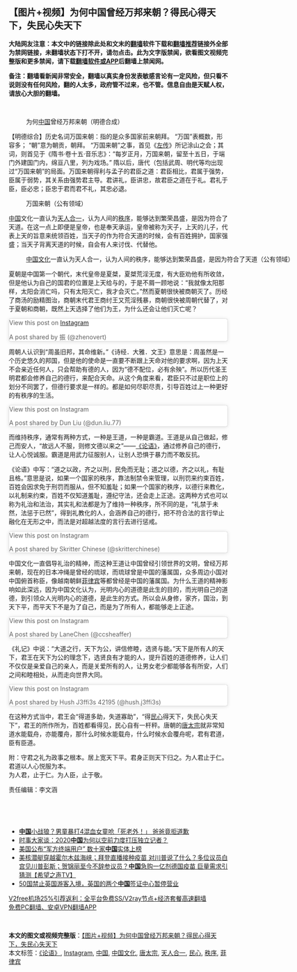  <h2>【图片+视频】为何中国曾经万邦来朝？得民心得天下，失民心失天下</h2> <p class="notice"><b>大陆网友注意：本文中的链接除此处和文末的<a href="https://github.com/bannedbook/fanqiang" >翻墙</a>软件下载和<a href="https://github.com/killgcd/justmysocks/blob/master/README.md">翻墙推荐</a>链接外全部为禁网链接，未翻墙状态下打不开，请勿点击。此为文字版禁闻，欲看图文视频完整版和更多禁闻，请下载<a href="https://github.com/bannedbook/fanqiang">翻墙软件或APP</a>后翻墙上禁闻网。</p><p>备注：翻墙看新闻非常安全，翻墙以真实身份发表敏感言论有一定风险，但只看不说则没有任何风险，翻的人太多，政府管不过来，也不管。信息自由是天赋人权，请放心大胆的翻墙。</b></p>  <div class="entry"> <br /> <figure><figcaption class="wp-caption-text">为何<a href="https://www.bannedbook.org/bnews/tag/%E4%B8%AD%E5%9B%BD/" class="st_tag internal_tag" rel="tag" title="标签 中国 下的日志">中国</a>曾经万邦来朝（明德合成）</figcaption></figure> <p></p> <p>【明德综合】历史名词万国来朝：指的是众多国家前来朝拜。 “万国”表概数，形容多； “朝”意为朝贡，朝拜。 “万国来朝”之事，首见《<span class='wp_keywordlink'><a href="https://www.bannedbook.org/forum24/topic538.html" title="《左传》" target="_blank">左传</a></span>》所记涂山之会；其词，则首见于《隋书·卷十五·音乐志》：“每岁正月，万国来朝，留至十五日，于端门外建国门内，绵亘八里，列为戏场。” 隋以后，唐代（包括武周、明代等均出现过“万国来朝”的局面。万国来朝得利与孟子的君臣之道：君臣相比，君属于强势，臣属于弱势，其关系由强势君主导。君讲礼，臣讲忠，故君臣之道在于礼。君礼于臣，臣必忠；臣忠于君而君不礼，其忠必退。 </p> <figure id="attachment_19478" aria-describedby="caption-attachment-19478" style="width: 1149px" class="wp-caption alignnone"><figcaption id="caption-attachment-19478" class="wp-caption-text">万国来朝（公有领域）</figcaption></figure> <p><span class='wp_keywordlink_affiliate'><a href="https://www.bannedbook.org/" title="中国" target="_blank">中国</a></span>文化一直认为<a href="https://www.bannedbook.org/bnews/tag/%E5%A4%A9%E4%BA%BA%E5%90%88%E4%B8%80/" class="st_tag internal_tag" rel="tag" title="标签 天人合一 下的日志">天人合一</a>，认为人间的<a href="https://www.bannedbook.org/bnews/tag/%E7%A7%A9%E5%BA%8F/" class="st_tag internal_tag" rel="tag" title="标签 秩序 下的日志">秩序</a>，能够达到繁荣昌盛，是因为符合了天道。在这一点上即便是皇帝，也是奉天承运，皇帝被称为天子，上天的儿子，代表上天的旨意来统领百姓，当天子的作为符合天道的时候，会有百姓拥护，国家强盛；当天子背离天道的时候，自会有人来讨伐、代替他。</p> <figure id="attachment_19484" aria-describedby="caption-attachment-19484" style="width: 1154px" class="wp-caption alignnone"><figcaption id="caption-attachment-19484" class="wp-caption-text"><a href="https://www.bannedbook.org/bnews/tag/%E4%B8%AD%E5%9B%BD%E6%96%87%E5%8C%96/" class="st_tag internal_tag" rel="tag" title="标签 中国文化 下的日志">中国文化</a>一直认为天人合一，认为人间的秩序，能够达到繁荣昌盛，是因为符合了天道（公有领域）</figcaption></figure> <p> 夏朝是中国第一个朝代，末代皇帝是夏桀，夏桀荒淫无度，有大臣劝他有所收敛，但是他认为自己的国君的位置是上天给与的，于是不屑一顾地说：“我就像太阳那样，太阳会消亡吗，只有太阳灭亡，我才会灭亡。”然而夏朝很快被商朝灭了。历经了商汤的励精图治，商朝末代君王商纣王又荒淫残暴，商朝很快被周朝代替了，对于夏朝和商朝，既然上天选择了他们为王，为什么还会让他们灭亡呢？ </p> <blockquote class="instagram-media" data-instgrm-captioned data-instgrm-permalink="https://www.instagram.com/p/BvYPlDLBcTX/?utm_source=ig_embed&amp;utm_campaign=loading" data-instgrm-version="13" style=" background:#FFF; border:0; border-radius:3px; box-shadow:0 0 1px 0 rgba(0,0,0,0.5),0 1px 10px 0 rgba(0,0,0,0.15); margin: 1px; max-width:658px; min-width:326px; padding:0; width:99.375%; width:-webkit-calc(100% - 2px); width:calc(100% - 2px);"><p>               View this post on <a href="https://www.bannedbook.org/bnews/tag/instagram/" class="st_tag internal_tag" rel="tag" title="标签 Instagram 下的日志">Instagram</a>                       </p> <p>A post shared by 振 (@zhenovert)</p>  </blockquote> <p>周朝人认识到“周虽旧邦，其命维新。”《诗经．大雅．文王》意思是：周虽然是一个历史悠久的邦国，但是他的使命是一直要不断跟上天命对他的要求啊，因为上天不会亲近任何人，只会帮助有德的人，因为“德不配位，必有余殃”。所以历代圣王明君都会修养自己的德行，来配合天命。从这个角度来看，君臣只不过是职位上的划分不同罢了，但德行要求是一样的。都是如何尽职尽责，引导百姓过上一种更好的有秩序的生活。</p> <blockquote class="instagram-media" data-instgrm-captioned data-instgrm-permalink="https://www.instagram.com/p/CA9B3ckDGC1/?utm_source=ig_embed&amp;utm_campaign=loading" data-instgrm-version="13" style=" background:#FFF; border:0; border-radius:3px; box-shadow:0 0 1px 0 rgba(0,0,0,0.5),0 1px 10px 0 rgba(0,0,0,0.15); margin: 1px; max-width:658px; min-width:326px; padding:0; width:99.375%; width:-webkit-calc(100% - 2px); width:calc(100% - 2px);"><p>               View this post on Instagram                       </p> <p>A post shared by Dun Liu (@dun.liu.77)</p> </blockquote> <p>而维持秩序，通常有两种方式，一种是王道，一种是霸道。王道是从自己做起，修己而安人，“故远人不服，则修文德以来之”——<a href="https://www.bannedbook.org/bnews/tag/%E3%80%8A%E8%AE%BA%E8%AF%AD%E3%80%8B/" class="st_tag internal_tag" rel="tag" title="标签 《论语》 下的日志">《论语》</a>，通过修养自己的德行，让人心悦诚服。霸道是用武力征服别人，让别人恐惧于暴力而不敢反抗。</p> <p> 《论语》中写：“道之以政，齐之以刑，民免而无耻；道之以德，齐之以礼，有耻且格。”意思是说，如果一个国家的秩序，靠法制禁令来管理，以刑罚来约束百姓，百姓会因求免于刑罚而服从，但不知羞耻；如果一个国家的秩序，以德行来教化，以礼制来约束，百姓不仅知道羞耻，遵纪守法，还会走上正途。这两种方式也可以称为礼治和法治，其实礼和法都是为了维持一种秩序，所不同的是，“礼禁于未然，法惩于已然”，得到礼教化的人，会涵养自己的德行，把不符合法的言行举止融化在无形之中，而法是对超越法度的言行去进行惩戒。 </p> <blockquote class="instagram-media" data-instgrm-captioned data-instgrm-permalink="https://www.instagram.com/p/BlObar9nsaL/?utm_source=ig_embed&amp;utm_campaign=loading" data-instgrm-version="13" style=" background:#FFF; border:0; border-radius:3px; box-shadow:0 0 1px 0 rgba(0,0,0,0.5),0 1px 10px 0 rgba(0,0,0,0.15); margin: 1px; max-width:658px; min-width:326px; padding:0; width:99.375%; width:-webkit-calc(100% - 2px); width:calc(100% - 2px);"><p>               View this post on Instagram                       </p>  <p>A post shared by Skritter Chinese (@skritterchinese)</p> </blockquote> <p>中国文化一直倡导礼治的精神，而这种王道让中国曾经引领世界的文明，曾经万邦来朝，现在的日本冲绳是曾经的琉球，而琉球曾是中国的藩属国，众多周边小国对中国俯首称臣，像越南朝鲜<a href="https://www.bannedbook.org/bnews/tag/%e8%8f%b2%e5%be%8b%e5%ae%be/" class="st_tag internal_tag" rel="tag" title="标签 菲律宾 下的日志">菲律宾</a>等都曾经是中国的藩属国。为什么王道的精神影响如此深远，因为中国文化认为，光明内心的道德是此生的目的，而光明自己的道德，到引领众人光明内心的道德，是此生的方式。所以会从身修，家齐，国治，到天下平，而平天下不是为了自己，而是为了所有人，都能够走上正途。 </p> <blockquote class="instagram-media" data-instgrm-captioned data-instgrm-permalink="https://www.instagram.com/p/0fBnDplqEM/?utm_source=ig_embed&amp;utm_campaign=loading" data-instgrm-version="13" style=" background:#FFF; border:0; border-radius:3px; box-shadow:0 0 1px 0 rgba(0,0,0,0.5),0 1px 10px 0 rgba(0,0,0,0.15); margin: 1px; max-width:658px; min-width:326px; padding:0; width:99.375%; width:-webkit-calc(100% - 2px); width:calc(100% - 2px);"><p>               View this post on Instagram                       </p> <p>A post shared by LaneChen (@ccsheaffer)</p> </blockquote> <p>《礼记》中说：“大道之行，天下为公，讲信修睦，选贤与能。”天下是所有人的天下，君王在天下为公的理念下，选贤良有才能的人，提升百姓的道德修养，让人们不仅仅是亲爱自己的亲人，而是关爱所有的人，让男女老少都能够各有所安，人们之间和睦相处，从而走向世界大同。</p> <blockquote class="instagram-media" data-instgrm-captioned data-instgrm-permalink="https://www.instagram.com/p/BAutbtQD9Q2/?utm_source=ig_embed&amp;utm_campaign=loading" data-instgrm-version="13" style=" background:#FFF; border:0; border-radius:3px; box-shadow:0 0 1px 0 rgba(0,0,0,0.5),0 1px 10px 0 rgba(0,0,0,0.15); margin: 1px; max-width:658px; min-width:326px; padding:0; width:99.375%; width:-webkit-calc(100% - 2px); width:calc(100% - 2px);"><p>               View this post on Instagram                       </p>  <p>A post shared by Hush J3ffi3s 42195 (@hush.j3ffi3s)</p> </blockquote> <p>在这种方式当中，君王会“得道多助，失道寡助”，“得<a href="https://www.bannedbook.org/bnews/tag/%E6%B0%91%E5%BF%83/" class="st_tag internal_tag" rel="tag" title="标签 民心 下的日志">民心</a>得天下，失民心失天下”，君王的所作所为，百姓都看得见，民心自有一杆秤。唐朝的<a href="https://www.bannedbook.org/bnews/tag/%e5%94%90%e5%a4%aa%e5%ae%97/" class="st_tag internal_tag" rel="tag" title="标签 唐太宗 下的日志">唐太宗</a>就非常知道水能载舟，亦能覆舟，那什么时候水能载舟，什么时候水会覆舟呢，君有君道，臣有臣道。</p> <p>附：守君之礼为政事之根本。居上宽天下平。君身正则天下归之。为人君止于仁。君道以人心悦服为本。<br /> 为人君，止于仁。为人臣，止于敬。</p> <p>责任编辑：李文涵</p> <p>&nbsp;</p> <p>&nbsp;</p>  <ul class='op-related-articles' title='相关阅读'> <li><a href='https://www.bannedbook.org/bnews/cnnews/20201223/1453100.html' target='_blank'><b>中国</b>小战狼？男童暴打4混血女童呛「死老外！」 爸爸竟拒道歉</a></li> <li><a href='https://www.bannedbook.org/bnews/headline/20201223/1453085.html' target='_blank'>时事大家谈：2020<b>中国</b>为何以空前力度打压独立记者？</a></li> <li><a href='https://www.bannedbook.org/bnews/headline/20201223/1453078.html' target='_blank'>美国公布“军方终端用户” 数十家<b>中国</b>实体上榜</a></li> <li><a href='https://www.bannedbook.org/bnews/cbnews/20201223/1453063.html' target='_blank'>美核潜艇穿越霍尔木兹海峡；拜登直播接种疫苗  对川普说了什么？多位议员白宫见川普彭斯；贺锦丽至今不辞参议员？<b>中国</b>急购一亿剂德国疫苗 巨量需求引猜测【希望之声TV】</a></li> <li><a href='https://www.bannedbook.org/bnews/headline/20201223/1453061.html' target='_blank'>50国禁止英国游客入境，英国的两个<b>中国</b>签证中心暂停营业</a></li> </ul> <p class="texttj"> <a href="https://www.bannedbook.org/forum23/topic22702.html" target="_blank">V2free机场25%引荐返利：全平台免费SS/V2ray节点+经济套餐高速翻墙</a><br/> <a href="https://github.com/bannedbook/fanqiang/wiki/%E7%A6%81%E9%97%BB%E7%BD%91%E5%AE%89%E5%8D%93%E7%BF%BB%E5%A2%99%E6%96%B0%E9%97%BBAPP" target="_blank">免费PC翻墙、安卓VPN翻墙APP</a></p><p>&nbsp;</p><a name='sharetosocial'></a>       <div><b>本文的图文或视频完整版</b>：<a href='https://www.bannedbook.org/bnews/comments/20201223/1453099.html'>【图片+视频】为何中国曾经万邦来朝？得民心得天下，失民心失天下</a></div>  </div><!--END ENTRY--> <div class="postfooter"> <div>本文标签：<a href="https://www.bannedbook.org/bnews/tag/%E3%80%8A%E8%AE%BA%E8%AF%AD%E3%80%8B/" rel="tag">《论语》</a>, <a href="https://www.bannedbook.org/bnews/tag/instagram/" rel="tag">Instagram</a>, <a href="https://www.bannedbook.org/bnews/tag/%E4%B8%AD%E5%9B%BD/" rel="tag">中国</a>, <a href="https://www.bannedbook.org/bnews/tag/%E4%B8%AD%E5%9B%BD%E6%96%87%E5%8C%96/" rel="tag">中国文化</a>, <a href="https://www.bannedbook.org/bnews/tag/%e5%94%90%e5%a4%aa%e5%ae%97/" rel="tag">唐太宗</a>, <a href="https://www.bannedbook.org/bnews/tag/%E5%A4%A9%E4%BA%BA%E5%90%88%E4%B8%80/" rel="tag">天人合一</a>, <a href="https://www.bannedbook.org/bnews/tag/%E6%B0%91%E5%BF%83/" rel="tag">民心</a>, <a href="https://www.bannedbook.org/bnews/tag/%E7%A7%A9%E5%BA%8F/" rel="tag">秩序</a>, <a href="https://www.bannedbook.org/bnews/tag/%e8%8f%b2%e5%be%8b%e5%ae%be/" rel="tag">菲律宾</a></div>  </div><!--END POSTFOOTER--> 